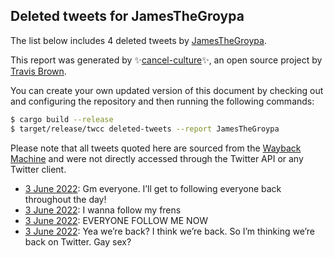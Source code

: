 ## Deleted tweets for JamesTheGroypa

The list below includes 4 deleted tweets by
[JamesTheGroypa](https://twitter.com/JamesTheGroypa).



This report was generated by ✨[cancel-culture](https://github.com/travisbrown/cancel-culture)✨,
an open source project by [Travis Brown](https://twitter.com/travisbrown).

You can create your own updated version of this document by checking out and configuring the
repository and then running the following commands:

```bash
$ cargo build --release
$ target/release/twcc deleted-tweets --report JamesTheGroypa
```

Please note that all tweets quoted here are sourced from the
[Wayback Machine](https://web.archive.org) and were not directly accessed through the Twitter API or
any Twitter client.

* [ 3 June 2022](https://web.archive.org/web/20220603123729/https://twitter.com/JamesTheGroypa/status/1532681711787642884): Gm everyone. I’ll get to following everyone back throughout the day! <!--1532681711787642884-->
* [ 3 June 2022](https://web.archive.org/web/20220603025800/https://twitter.com/JamesTheGroypa/status/1532555989882478595): I wanna follow my frens <!--1532555989882478595-->
* [ 3 June 2022](https://web.archive.org/web/20220603025242/https://twitter.com/JamesTheGroypa/status/1532555719530135552): EVERYONE FOLLOW ME NOW <!--1532555719530135552-->
* [ 3 June 2022](https://web.archive.org/web/20220603025038/https://twitter.com/JamesTheGroypa/status/1532555160148484118): Yea we’re back? I think we’re back. So I’m thinking we’re back on Twitter. Gay sex? <!--1532555160148484118-->
